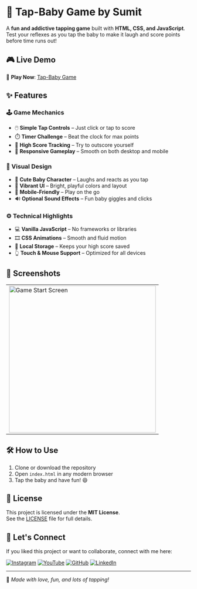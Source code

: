 # 👶 Tap-Baby Game by Sumit

A **fun and addictive tapping game** built with **HTML, CSS, and JavaScript**. Test your reflexes as you tap the baby to make it laugh and score points before time runs out!



## 🎮 Live Demo

🔗 **Play Now**: [Tap-Baby Game](https://innovativesumit.github.io/TAP-BABY-GAME/)


## ✨ Features

### 🕹️ Game Mechanics
- 🖱️ **Simple Tap Controls** – Just click or tap to score  
- ⏱️ **Timer Challenge** – Beat the clock for max points  
- 🧠 **High Score Tracking** – Try to outscore yourself  
- 🎯 **Responsive Gameplay** – Smooth on both desktop and mobile  

### 🎨 Visual Design
- 👶 **Cute Baby Character** – Laughs and reacts as you tap  
- 🌈 **Vibrant UI** – Bright, playful colors and layout  
- 📱 **Mobile-Friendly** – Play on the go  
- 🔊 **Optional Sound Effects** – Fun baby giggles and clicks  

### ⚙️ Technical Highlights
- 💻 **Vanilla JavaScript** – No frameworks or libraries  
- 🎞️ **CSS Animations** – Smooth and fluid motion  
- 💾 **Local Storage** – Keeps your high score saved  
- 👆 **Touch & Mouse Support** – Optimized for all devices  



## 📸 Screenshots

<table>
  <tr>
    <td><img src="https://github.com/user-attachments/assets/490b31fa-d398-4db1-8ee3-47e4aa3300e0" alt="Game Start Screen" width="400" /></td>
   
  </tr>
</table>



## 🛠️ How to Use

1. Clone or download the repository  
2. Open `index.html` in any modern browser  
3. Tap the baby and have fun! 😄



## 📜 License

This project is licensed under the **MIT License**.  
See the [LICENSE](LICENSE) file for full details.


## 🌟 Let's Connect

If you liked this project or want to collaborate, connect with me here:

[![Instagram](https://img.icons8.com/fluency/48/instagram-new.png)](https://www.instagram.com/sumittech_360)
[![YouTube](https://img.icons8.com/fluency/48/youtube-play.png)](https://youtube.com/channel/UCiPxbNaC7dloVut6Jc5xHIQ)
[![GitHub](https://img.icons8.com/fluency/48/github.png)](https://github.com/InnovativeSumit)
[![LinkedIn](https://img.icons8.com/fluency/48/linkedin.png)](https://www.linkedin.com/in/sumit-pal-40511a339)

---

💖 *Made with love, fun, and lots of tapping!*
